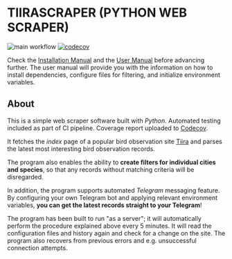 # TIIRASCRAPER (PYTHON WEB SCRAPER)

![main workflow](https://github.com/joonarafael/tiirascraper/actions/workflows/main.yml/badge.svg) [![codecov](https://codecov.io/gh/joonarafael/tiirascraper/graph/badge.svg?token=XCLKOTSKCW)](https://codecov.io/gh/joonarafael/tiirascraper)

Check the [Installation Manual](https://github.com/joonarafael/tiirascraper/blob/main/docs/installation_manual.md "Installation Manual") and the [User Manual](https://github.com/joonarafael/tiirascraper/blob/main/docs/user_manual.md "User Manual") before advancing further. The user manual will provide you with the information on how to install dependencies, configure files for filtering, and initialize environment variables.

## About

This is a simple web scraper software built with _Python_. Automated testing included as part of CI pipeline. Coverage report uploaded to [Codecov](https://app.codecov.io/gh/joonarafael/tiirascraper/tree/main/ "Codecov Coverage Report").

It fetches the _index_ page of a popular bird observation site [Tiira](https://www.tiira.fi/ "Tiira.fi") and parses the latest most interesting bird observation records.

The program also enables the ability to **create filters for individual cities and species**, so that any records without matching criteria will be disregarded.

In addition, the program supports automated _Telegram_ messaging feature. By configuring your own Telegram bot and applying relevant environment variables, **you can get the latest records straight to your Telegram**!

The program has been built to run "as a server"; it will automatically perform the procedure explained above every 5 minutes. It will read the configuration files and history again and check for a change on the site. The program also recovers from previous errors and e.g. unsuccessful connection attempts.
